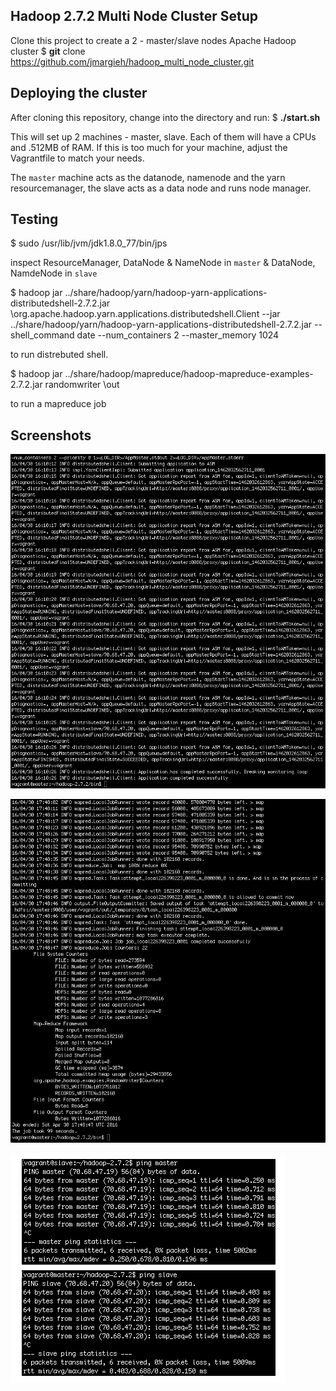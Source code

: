 
Hadoop 2.7.2 Multi Node Cluster Setup
-------------
Clone this project to create a 2 - master/slave nodes Apache Hadoop cluster
$ **git** clone https://github.com/jmargieh/hadoop_multi_node_cluster.git

Deploying the cluster
-------------
After cloning this repository, change into the directory and run:
$ **./start.sh**

This will set up 2 machines - master, slave. Each of them will have a CPUs and .512MB of RAM. If this is too much for your machine, adjust the Vagrantfile to match your needs.

The `master` machine acts as the datanode, namenode and the yarn resourcemanager, the slave acts as a data node and runs node manager.


Testing
-------------

$ sudo /usr/lib/jvm/jdk1.8.0_77/bin/jps

inspect ResourceManager, DataNode & NameNode in `master` & DataNode, NamdeNode in `slave`


$ hadoop jar ../share/hadoop/yarn/hadoop-yarn-applications-distributedshell-2.7.2.jar \org.apache.hadoop.yarn.applications.distributedshell.Client \--jar ../share/hadoop/yarn/hadoop-yarn-applications-distributedshell-2.7.2.jar \--shell_command date --num_containers 2 --master_memory 1024

to run distrebuted shell.

$ hadoop jar ../share/hadoop/mapreduce/hadoop-mapreduce-examples-2.7.2.jar randomwriter \out

to run a mapreduce job


Screenshots
-------------
![distributed shell output](https://raw.githubusercontent.com/jmargieh/hadoop_multi_node_cluster/master/distributed-shell-succeed.png)

![mapreduce output](https://raw.githubusercontent.com/jmargieh/hadoop_multi_node_cluster/master/randomwriter-mapreduce-success.png)

![master slave communication](https://raw.githubusercontent.com/jmargieh/hadoop_multi_node_cluster/master/master-slave-comunication.png)
